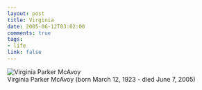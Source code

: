 ```yaml
--- 
layout: post
title: Virginia
date: 2005-06-12T03:02:00
comments: true
tags:
- life
link: false
---
```

<img src="https://zanshin.net/images/vpm.jpg" alt="Virginia Parker McAvoy">
<br />
Virginia Parker McAvoy
(born March 12, 1923 - died June 7, 2005)
